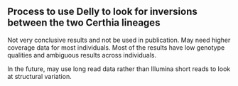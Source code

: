 ## Process to use Delly to look for inversions between the two Certhia lineages

Not very conclusive results and not be used in publication. May need higher coverage data for most individuals. Most of the results have low genotype qualities and ambiguous results across individuals.

In the future, may use long read data rather than Illumina short reads to look at structural variation.

